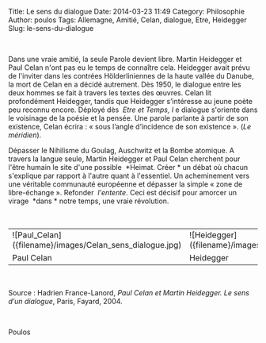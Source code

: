 Title: Le sens du dialogue
Date: 2014-03-23 11:49
Category: Philosophie
Author: poulos
Tags: Allemagne, Amitié, Celan, dialogue, Etre, Heidegger
Slug: le-sens-du-dialogue

 

Dans une vraie amitié, la seule Parole devient libre. Martin Heidegger
et Paul Celan n'ont pas eu le temps de connaître cela. Heidegger avait
prévu de l'inviter dans les contrées Hölderliniennes de la haute vallée
du Danube, la mort de Celan en a décidé autrement. Dès 1950, le dialogue
entre les deux hommes se fait à travers les textes des œuvres. Celan lit
profondément Heidegger, tandis que Heidegger s’intéresse au jeune poète
peu reconnu encore. Déployé dès  *Etre et Temps, l* e dialogue
s'oriente dans le voisinage de la poésie et la pensée. Une parole
parlante à partir de son existence, Celan écrira : « sous l’angle
d’incidence de son existence ». (*Le méridien*).

Dépasser le Nihilisme du Goulag, Auschwitz et la Bombe atomique. A
travers la langue seule, Martin Heidegger et Paul Celan cherchent pour
l'être humain le site d'une possible  *Heimat. Créer * un débat où
chacun s'explique par rapport à l'autre quant à l'essentiel. Un
acheminement vers une véritable communauté européenne et dépasser la
simple « zone de libre-échange ». Refonder  *l'entente*. Ceci est
décisif pour amorcer un virage  *dans * notre temps, une vraie
révolution.
<center>
 <table>
<tr><td>![Paul_Celan]({filename}/images/Celan_sens_dialogue.jpg)</td><td> ![Heidegger]({filename}/images/heidegger_sens_dialogue.jpg)</td></tr>
<tr><td>Paul Celan</td><td>  Heidegger</td></tr>
 </table>
 </center>

Source : Hadrien France-Lanord, *Paul Celan et Martin Heidegger. Le
sens d’un dialogue*, Paris, Fayard, 2004.

 

Poulos
